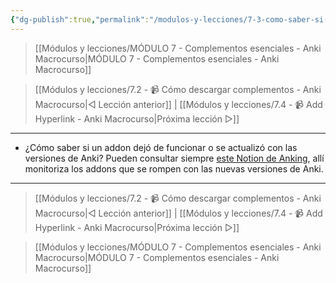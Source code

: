 ```yaml
---
{"dg-publish":true,"permalink":"/modulos-y-lecciones/7-3-como-saber-si-un-addon-dejo-de-funcionar/","noteIcon":""}
---
```



> [[Módulos y lecciones/MÓDULO 7 - Complementos esenciales - Anki Macrocurso\|MÓDULO 7 - Complementos esenciales - Anki Macrocurso]]

> [[Módulos y lecciones/7.2 - 📹 Cómo descargar complementos - Anki Macrocurso\|◁ Lección anterior]] | [[Módulos y lecciones/7.4 - 📹 Add Hyperlink - Anki Macrocurso\|Próxima lección ▷]]

---

- ¿Cómo saber si un addon dejó de funcionar o se actualizó con las versiones de Anki? Pueden consultar siempre [este Notion de Anking](https://www.notion.so/322a9c869fa1401894338ca65a565c42?v=db3d118f63634e8bae78fab752e905fd), allí monitoriza los addons que se rompen con las nuevas versiones de Anki.

---

> [[Módulos y lecciones/7.2 - 📹 Cómo descargar complementos - Anki Macrocurso\|◁ Lección anterior]] | [[Módulos y lecciones/7.4 - 📹 Add Hyperlink - Anki Macrocurso\|Próxima lección ▷]]

> [[Módulos y lecciones/MÓDULO 7 - Complementos esenciales - Anki Macrocurso\|MÓDULO 7 - Complementos esenciales - Anki Macrocurso]]